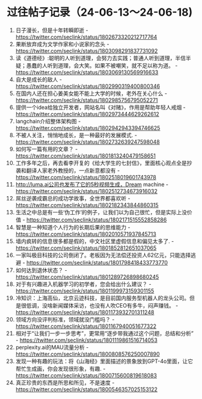 # 过往帖子记录（24-06-13～24-06-18)

1. 日子漫长，但是十年转瞬即逝 - https://twitter.com/seclink/status/1802673320212717764
2. 果断放弃成为文学作家和小说家的念头 - https://twitter.com/seclink/status/1803098291837731092
3. 读《道德经》:聪明的人听到道理，会努力去实践；普通人听到道理，半信半疑；愚蠢的人听到道理，会大笑。如果不被嘲笑，就不足以称为道。 - https://twitter.com/seclink/status/1803069130569916633
4. 自大是成长的敌人 - https://twitter.com/seclink/status/1802990319400800346
5. 在国内人还在担心姜美女能不能上大学的时候，老外在关心什么 - https://twitter.com/seclink/status/1802985756795052271
6. 提供一个idea给独立开发者，网站名叫《对赌》，作用是帮助年轻人戒烟 - https://twitter.com/seclink/status/1802973444629262612
7. langchain介绍整体架构图 - https://twitter.com/seclink/status/1802942943394746625
8. 不被人关注，悄悄地成长，是一种最好的发展模式. - https://twitter.com/seclink/status/1802732639247598048
9. 如何写一篇有用的文章？ - https://twitter.com/seclink/status/1801813240479158651
10. 工作多年之后，再去看李开复的《给大学生的七封信》，里面核心观点全是抄袭和翻译人家老外教授的，一点新意都没有 - https://twitter.com/seclink/status/1802518019601743978
11. http://luma.ai公司也发布了它的5秒视频生成，Dream machine - https://twitter.com/seclink/status/1802512734673916032
12. 屌丝逆袭成霸总的成功学故事，全世界都喜欢听 - https://twitter.com/seclink/status/1802182343844860315
13. 生活之中总是有一些‘伪工作’的例子，让我们以为自己很忙，但是实际上没价值 - https://twitter.com/seclink/status/1802171515552858286
14. 智慧是一种知道个人行为的长期后果的思维能力 - https://twitter.com/seclink/status/1802010571937845713
15. 墙内疯转的信息很多都是假的，中文社区里虚假信息和偏见太多了. - https://twitter.com/seclink/status/1801852812651037065
16. 一家叫极目科技的公司倒闭了。老板因为无法偿还投资人62亿元，只能选择逃避 - https://twitter.com/seclink/status/1801798418433773770
17. 如何达到退休状态？ - https://twitter.com/seclink/status/1801289726898680245
18. 对于有兴趣进入机器学习的初学者，您会给出什么建议？ - https://twitter.com/seclink/status/1801199973159301155
19. 冷知识：上海高仙，北京云迹科技，是目前国内服务型机器人的龙头公司。但是很低调，没啥新闻媒体采访，也没有人吹CEO有多牛，闷声赚钱。 - https://twitter.com/seclink/status/1801173932701311248
20. 领域方向没评判标准，领域就没门槛吗？ - https://twitter.com/seclink/status/1801167940051677322
21. 相对于“让我们一步一步思考”，更常用“逐步带我通过这个问题，总结和分析” - https://twitter.com/seclink/status/1801119861516714053
22. perplexity.ai的MAU流量分析 - https://twitter.com/seclink/status/1800808576250007890
23. 发现一种有趣的玩法：将《山海经》里面描述的景象放到GPT-4o里面，让它帮忙生成画，你会发现很形象，有趣. - https://twitter.com/seclink/status/1800715600819618083
24. 真正珍贵的东西是所思和所见，不是速度 - https://twitter.com/seclink/status/1800546357025153122
